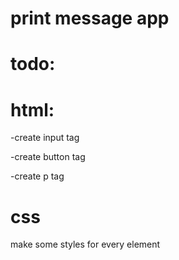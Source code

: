 # print message app
 
 # todo:

 # html:
 -create input tag

 -create button tag

 -create p tag 

 # css
 make some styles for every element